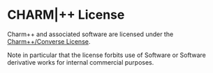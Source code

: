 # CHARM|++ License

Charm++ and associated software are licensed under the 
[Charm++/Converse License](http://charm.cs.illinois.edu/distrib/LICENSE).

Note in particular that the license forbits use of Software or Software 
derivative works for internal commercial purposes.